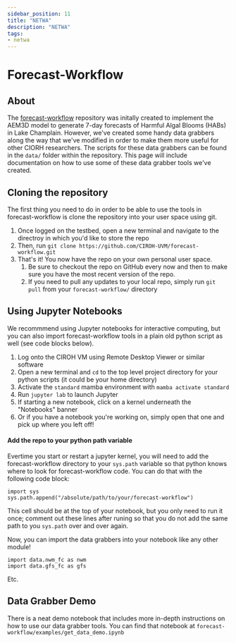 ```yaml
---
sidebar_position: 11
title: "NETWA"
description: "NETWA"
tags: 
- netwa
---
```


# Forecast-Workflow

## About
The [forecast-workflow](https://github.com/CIROH-UVM/forecast-workflow) repository was initally created to implement the AEM3D model to generate 7-day forecasts of Harmful Algal Blooms (HABs) in Lake Champlain. However, we've created some handy data grabbers along the way that we've modified in order to make them more useful for other CIORH researchers. The scripts for these data grabbers can be found in the `data/` folder within the repository. This page will include documentation on how to use some of these data grabber tools we've created.

## Cloning the repository
The first thing you need to do in order to be able to use the tools in forecast-workflow is clone the repository into your user space using git.
1. Once logged on the testbed, open a new terminal and navigate to the directroy in which you'd like to store the repo
2. Then, run `git clone https://github.com/CIROH-UVM/forecast-workflow.git`
3. That's it! You now have the repo on your own personal user space.
   1. Be sure to checkout the repo on GitHub every now and then to make sure you have the most recent version of the repo.
   2. If you need to pull any updates to your local repo, simply run `git pull` from your `forecast-workflow/` directory

##  Using Jupyter Notebooks
We recommmend using Jupyter notebooks for interactive computing, but you can also import forecast-workflow tools in a plain old python script as well (see code blocks below).

1. Log onto the CIROH VM using Remote Desktop Viewer or similar software
2. Open a new terminal and `cd` to the top level project directory for your python scripts (it could be your home directory)
3. Activate the `standard` mamba environment with `mamba activate standard`
4. Run `jupyter lab` to launch Jupyter
5. If starting a new notebook, click on a kernel underneath the "Notebooks" banner
6. Or if you have a notebook you're working on, simply open that one and pick up where you left off!

#### Add the repo to your python path variable
Evertime you start or restart a jupyter kernel, you will need to add the forecast-workflow directory to your `sys.path` variable so that python knows where to look for forecast-workflow code. You can do that with the following code block:

```
import sys
sys.path.append("/absolute/path/to/your/forecast-workflow")
```
This cell should be at the top of your notebook, but you only need to run it once; comment out these lines after runing so that you do not add the same path to you `sys.path` over and over again.

Now, you can import the data grabbers into your notebook like any other module!

```
import data.nwm_fc as nwm
import data.gfs_fc as gfs
```
Etc.

## Data Grabber Demo
There is a neat demo notebook that includes more in-depth instructions on how to use our data grabber tools. You can find that notebook at `forecast-workflow/examples/get_data_demo.ipynb`
